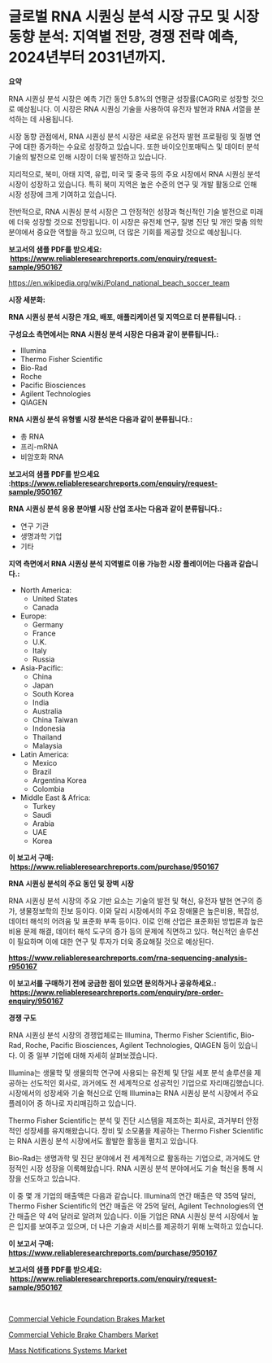 <p><h1>글로벌 RNA 시퀀싱 분석 시장 규모 및 시장 동향 분석: 지역별 전망, 경쟁 전략 예측, 2024년부터 2031년까지.</h1></p><p><strong>요약</strong></p>
<p><p>RNA 시퀀싱 분석 시장은 예측 기간 동안 5.8%의 연평균 성장률(CAGR)로 성장할 것으로 예상됩니다. 이 시장은 RNA 시퀀싱 기술을 사용하여 유전자 발현과 RNA 서열을 분석하는 데 사용됩니다.</p><p>시장 동향 관점에서, RNA 시퀀싱 분석 시장은 새로운 유전자 발현 프로필링 및 질병 연구에 대한 증가하는 수요로 성장하고 있습니다. 또한 바이오인포매틱스 및 데이터 분석 기술의 발전으로 인해 시장이 더욱 발전하고 있습니다.</p><p>지리적으로, 북미, 아태 지역, 유럽, 미국 및 중국 등의 주요 시장에서 RNA 시퀀싱 분석 시장이 성장하고 있습니다. 특히 북미 지역은 높은 수준의 연구 및 개발 활동으로 인해 시장 성장에 크게 기여하고 있습니다.</p><p>전반적으로, RNA 시퀀싱 분석 시장은 그 안정적인 성장과 혁신적인 기술 발전으로 미래에 더욱 성장할 것으로 전망됩니다. 이 시장은 유전체 연구, 질병 진단 및 개인 맞춤 의학 분야에서 중요한 역할을 하고 있으며, 더 많은 기회를 제공할 것으로 예상됩니다.</p></p>
<p><strong>보고서의 샘플 PDF를 받으세요: &nbsp;<a href="https://www.reliableresearchreports.com/enquiry/request-sample/950167">https://www.reliableresearchreports.com/enquiry/request-sample/950167</a></strong></p>
<p><a href="https://en.wikipedia.org/wiki/Poland_national_beach_soccer_team">https://en.wikipedia.org/wiki/Poland_national_beach_soccer_team</a></p>
<p><strong>시장 세분화:</strong></p>
<p><strong> RNA 시퀀싱 분석 시장은 개요, 배포, 애플리케이션 및 지역으로 더 분류됩니다. :</strong></p>
<p><strong>구성요소 측면에서는 RNA 시퀀싱 분석 시장은 다음과 같이 분류됩니다.:</strong></p>
<p><ul><li>Illumina</li><li>Thermo Fisher Scientific</li><li>Bio-Rad</li><li>Roche</li><li>Pacific Biosciences</li><li>Agilent Technologies</li><li>QIAGEN</li></ul></p>
<p><strong> RNA 시퀀싱 분석 유형별 시장 분석은 다음과 같이 분류됩니다.:</strong></p>
<p><ul><li>총 RNA</li><li>프리-mRNA</li><li>비암호화 RNA</li></ul></p>
<p><strong>보고서의 샘플 PDF를 받으세요 :<a href="https://www.reliableresearchreports.com/enquiry/request-sample/950167">https://www.reliableresearchreports.com/enquiry/request-sample/950167</a></strong></p>
<p><strong> RNA 시퀀싱 분석 응용 분야별 시장 산업 조사는 다음과 같이 분류됩니다.:</strong></p>
<p><ul><li>연구 기관</li><li>생명과학 기업</li><li>기타</li></ul></p>
<p><strong>지역 측면에서 RNA 시퀀싱 분석 지역별로 이용 가능한 시장 플레이어는 다음과 같습니다.:</strong></p>
<p><ul>
    <li>
        North America:
        <ul>
            <li>United States</li>
            <li>Canada</li>
        </ul>
    </li>
    <li>
        Europe:
        <ul>
            <li>Germany</li>
            <li>France</li>
            <li>U.K.</li>
            <li>Italy</li>
            <li>Russia</li>
        </ul>
    </li>
    <li>
        Asia-Pacific:
        <ul>
            <li>China</li>
            <li>Japan</li>
            <li>South Korea</li>
            <li>India</li>
            <li>Australia</li>
            <li>China Taiwan</li>
            <li>Indonesia</li>
            <li>Thailand</li>
            <li>Malaysia</li>
        </ul>
    </li>
    <li>
        Latin America:
        <ul>
            <li>Mexico</li>
            <li>Brazil</li>
            <li>Argentina Korea</li>
            <li>Colombia</li>
        </ul>
    </li>
    <li>
        Middle East & Africa:
        <ul>
            <li>Turkey</li>
            <li>Saudi</li>
            <li>Arabia</li>
            <li>UAE</li>
            <li>Korea</li>
        </ul>
    </li>
    </ul></p>
<p><strong>이 보고서 구매: &nbsp;<a href="https://www.reliableresearchreports.com/purchase/950167">https://www.reliableresearchreports.com/purchase/950167</a></strong></p>
<p><strong>RNA 시퀀싱 분석의 주요 동인 및 장벽 시장</strong></p>
<p><p>RNA 시퀀싱 분석 시장의 주요 기반 요소는 기술의 발전 및 혁신, 유전자 발현 연구의 증가, 생물정보학의 진보 등이다. 이와 달리 시장에서의 주요 장애물은 높은비용, 복잡성, 데이터 해석의 어려움 및 표준화 부족 등이다. 이로 인해 산업은 표준화된 방법론과 높은 비용 문제 해결, 데이터 해석 도구의 증가 등의 문제에 직면하고 있다. 혁신적인 솔루션이 필요하며 이에 대한 연구 및 투자가 더욱 중요해질 것으로 예상된다.</p></p>
<p><strong><a href="https://www.reliableresearchreports.com/rna-sequencing-analysis-r950167">https://www.reliableresearchreports.com/rna-sequencing-analysis-r950167</a></strong></p>
<p><strong>이 보고서를 구매하기 전에 궁금한 점이 있으면 문의하거나 공유하세요.: &nbsp;<a href="https://www.reliableresearchreports.com/enquiry/pre-order-enquiry/950167">https://www.reliableresearchreports.com/enquiry/pre-order-enquiry/950167</a></strong></p>
<p><strong>경쟁 구도</strong></p>
<p><p>RNA 시퀀싱 분석 시장의 경쟁업체로는 Illumina, Thermo Fisher Scientific, Bio-Rad, Roche, Pacific Biosciences, Agilent Technologies, QIAGEN 등이 있습니다. 이 중 일부 기업에 대해 자세히 살펴보겠습니다.</p><p>Illumina는 생물학 및 생물의학 연구에 사용되는 유전체 및 단일 세포 분석 솔루션을 제공하는 선도적인 회사로, 과거에도 전 세계적으로 성공적인 기업으로 자리매김했습니다. 시장에서의 성장세와 기술 혁신으로 인해 Illumina는 RNA 시퀀싱 분석 시장에서 주요 플레이어 중 하나로 자리매김하고 있습니다.</p><p>Thermo Fisher Scientific는 분석 및 진단 시스템을 제조하는 회사로, 과거부터 안정적인 성장세를 유지해왔습니다. 장비 및 소모품을 제공하는 Thermo Fisher Scientific는 RNA 시퀀싱 분석 시장에서도 활발한 활동을 펼치고 있습니다.</p><p>Bio-Rad는 생명과학 및 진단 분야에서 전 세계적으로 활동하는 기업으로, 과거에도 안정적인 시장 성장을 이룩해왔습니다. RNA 시퀀싱 분석 분야에서도 기술 혁신을 통해 시장을 선도하고 있습니다.</p><p>이 중 몇 개 기업의 매출액은 다음과 같습니다. Illumina의 연간 매출은 약 35억 달러, Thermo Fisher Scientific의 연간 매출은 약 25억 달러, Agilent Technologies의 연간 매출은 약 4억 달러로 알려져 있습니다. 이들 기업은 RNA 시퀀싱 분석 시장에서 높은 입지를 보여주고 있으며, 더 나은 기술과 서비스를 제공하기 위해 노력하고 있습니다.</p></p>
<p><strong>이 보고서 구매: &nbsp; <a href="https://www.reliableresearchreports.com/purchase/950167">https://www.reliableresearchreports.com/purchase/950167</a></strong></p>
<p><strong>보고서의 샘플 PDF를 받으세요: &nbsp;<a href="https://www.reliableresearchreports.com/enquiry/request-sample/950167">https://www.reliableresearchreports.com/enquiry/request-sample/950167</a></strong><strong></strong></p>
<p>&nbsp;</p>
<p><p><a href="https://github.com/arionmp/Market-Research-Report-List-4/blob/main/commercial-vehicle-foundation-brakes-market.md">Commercial Vehicle Foundation Brakes Market</a></p><p><a href="https://github.com/SheilaBruen2023/Market-Research-Report-List-2/blob/main/commercial-vehicle-brake-chambers-market.md">Commercial Vehicle Brake Chambers Market</a></p><p><a href="https://issuu.com/reportprime-2/docs/mass-notifications-systems-market-size-2030.pptx">Mass Notifications Systems Market</a></p></p>